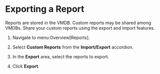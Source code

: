 # Exporting a Report

Reports are stored in the VMDB. Custom reports may be shared among
VMDBs. Share your custom reports using the export and import features.

1.  Navigate to menu:Overview\[Reports\].

2.  Select **Custom Reports** from the **Import/Export** accordion.

3.  In the **Export** area, select the reports to export.

4.  Click **Export**.
